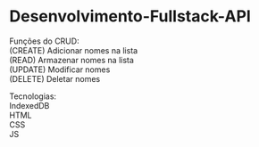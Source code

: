 # Desenvolvimento-Fullstack-API

Funções do CRUD: <br />
(CREATE) Adicionar nomes na lista <br />
(READ) Armazenar nomes na lista <br />
(UPDATE) Modificar nomes <br />
(DELETE) Deletar nomes <br />

Tecnologias: <br />
IndexedDB <br />
HTML <br />
CSS <br />
JS <br />
